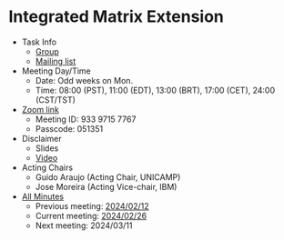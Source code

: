 
# Integrated Matrix Extension

* Task Info
  * [Group](https://lists.riscv.org/g/tech-integrated-matrix-extension)
  * [Mailing list](https://lists.riscv.org/g/tech-integrated-matrix-extension/topics)
* Meeting Day/Time
  * Date: Odd weeks on Mon.
  * Time: 08:00 (PST), 11:00 (EDT), 13:00 (BRT), 17:00 (CET), 24:00 (CST/TST)
* [Zoom link](https://zoom.us/j/93397157767?pwd=UE0vbWJEU0dFSXR4dlp5NGZjaUJJdz09)
  * Meeting ID: 933 9715 7767
  * Passcode: 051351
* Disclaimer
  * Slides
  * [Video](https://drive.google.com/file/d/1NddUrkHPJukhUo8OeD7uvrWCqRaMt9zx/view) 
* Acting Chairs
  * Guido Araujo  (Acting Chair, UNICAMP)
  * Jose Moreira  (Acting Vice-chair, IBM)
* [All Minutes](https://github.com/riscv-admin/integrated-matrix-extension/wiki/IME-TG-Minutes)
  * Previous meeting: [2024/02/12](https://github.com/riscv-admin/integrated-matrix-extension/wiki/IME-TG-Minutes#20240212)
  * Current meeting: [2024/02/26](https://github.com/riscv-admin/integrated-matrix-extension/wiki/IME-TG-Minutes#20240226)
  * Next meeting: 2024/03/11


